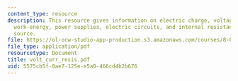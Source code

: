 ```yaml
---
content_type: resource
description: This resource gives information on electric charge, voltage sources,
  work-energy, power supplies, electric circuits, and internal resistance of voltage
  source.
file: https://ol-ocw-studio-app-production.s3.amazonaws.com/courses/8-02x-physics-ii-electricity-magnetism-with-an-experimental-focus-spring-2005/5575cb5f0ae7125ee5a0466cd4b2b676_volt_curr_resis.pdf
file_type: application/pdf
resourcetype: Document
title: volt_curr_resis.pdf
uid: 5575cb5f-0ae7-125e-e5a0-466cd4b2b676
---
```

